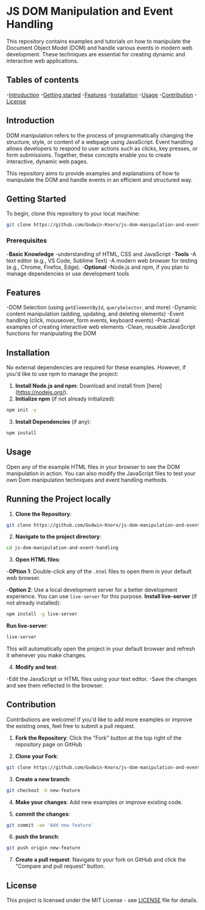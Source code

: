 # JS DOM Manipulation and Event Handling

This repository contains examples and tutorials on how to manipulate the Document Object Model (DOM) and handle various events in modern web development.
These techniques are essential for creating dynamic and interactive web applications.

## Tables of contents

-[Introduction](#introduction)
-[Getting started](#getting-started)
-[Features](#features)
-[Installation](#installation)
-[Usage](#usage)
-[Contribution](#contribution)
-[License](#license)

## Introduction

DOM manipulation refers to the process of programmatically changing the structure, style, or content of a webpage using JavaScript. Event handling allows developers to respond to user actions such as clicks, key presses, or form submissions. Together, these concepts enable you to create interactive, dynamic web pages.

This repository aims to provide examples and explanations of how to manipulate the DOM and handle events in an efficient and structured way.

## Getting Started

To begin, clone this repository to your local machine:

```bash
git clone https://github.com/Godwin-Knorx/js-dom-manipulation-and-event-handling.git
```

### Prerequisites

-**Basic Knowledge**
-understanding of HTML, CSS and JavaScript
-**Tools**
-A text editor (e.g., VS Code, Sublime Text)
-A modern web browser for testing (e.g., Chrome, Firefox, Edge).
-**Optional**
-Node.js and npm, if you plan to manage dependencies or use development tools

## Features

-DOM Selection (using `getElementById`, `querySelector`, and more)
-Dynamic content manipulation (adding, updating, and deleting elements)
-Event handling (click, mouseover, form events, keyboard events)
-Practical examples of creating interactive web elements
-Clean, reusable JavaScript functions for manipulating the DOM

## Installation

No external dependencies are required for these examples. However, if you'd like to use npm to manage the project:

1. **Install Node.js and npm**: Download and install from [here] (https://nodejs.org/).
2. **Initialize npm** (if not already initialized):

```bash
npm init -y
```

3. **Install Dependencies** (if any):

```bash
npm install
```

## Usage

Open any of the example HTML files in your browser to see the DOM manipulation in action. You can also modify the JavaScript files to test your own Dom manipulation techniques and event  handling methods.

## Running the Project locally

1. **Clone the Repository**:

```bash
git clone https://github.com/Godwin-Knorx/js-dom-manipulation-and-event-handling.git
```

2. **Navigate to the project directory**:

```bash
cd js-dom-manipulation-and-event-handling
```

3. **Open HTML files**:

-**OPtion 1**: Double-click any of the `.html` files to open them in your default web browser.

-**Option 2**: Use a local development server for a better development experience. You can use `live-server` for this purpose.
  **Install live-server** (if not already installed):

  ```bash
  npm install -g live-server
  ```

  **Run live-server**:

  ```bash
  live-server
  ```

This will automatically open the project in your default browser and refresh it whenever you make changes.

4. **Modify and test**:

-Edit the JavaScript or HTML files using your text editor.
-Save the changes and see them reflected in the browser.

## Contribution

Contributions are welcome! If you'd like to add more examples or improve the existing ones, feel free to submit a pull request.

1. **Fork the Repository**: Click the "Fork" button at the top right of the repository page on GitHub

2. **Clone your Fork**: 

```bash
git clone https://github.com/Godwin-Knorx/js-dom-manipulation-and-event-handling.git
```

3. **Create a new branch**:

```bash
git checkout -b new-feature
```

4. **Make your changes**: Add new examples or improve existing code.

5. **commit the changes**:

```bash
git commit -am 'Add new feature'
```

6. **push the branch**:

```bash
git push origin new-feature
```

7. **Create a pull request**: Navigate to your fork on GitHub and click the "Compare and pull request" button.

## License

This project is licensed under the MIT License - see [LICENSE](LICENSE) file for details.
